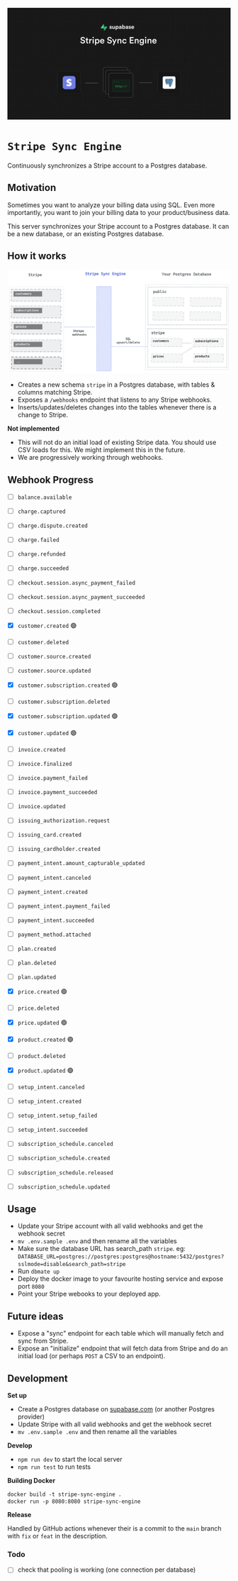 ![Sync Stripe with Postgres](./docs/stripe-sync-engine.jpg)
# `Stripe Sync Engine`

Continuously synchronizes a Stripe account to a Postgres database.

## Motivation

Sometimes you want to analyze your billing data using SQL. Even more importantly, you want to join your billing data to your product/business data.

This server synchronizes your Stripe account to a Postgres database. It can be a new database, or an existing Postgres database.
## How it works

![How it works](./docs/sync-engine-how.png)

- Creates a new schema `stripe` in a Postgres database, with tables & columns matching Stripe.
- Exposes a `/webhooks` endpoint that listens to any Stripe webhooks.
- Inserts/updates/deletes changes into the tables whenever there is a change to Stripe.

**Not implemented**

- This will not do an initial load of existing Stripe data. You should use CSV loads for this. We might implement this in the future.
- We are progressively working through webhooks.

## Webhook Progress

- [ ] `balance.available`
- [ ] `charge.captured`
- [ ] `charge.dispute.created`
- [ ] `charge.failed`
- [ ] `charge.refunded`
- [ ] `charge.succeeded`
- [ ] `checkout.session.async_payment_failed`
- [ ] `checkout.session.async_payment_succeeded`
- [ ] `checkout.session.completed`
- [x] `customer.created` 🟢
- [ ] `customer.deleted`
- [ ] `customer.source.created`
- [ ] `customer.source.updated`
- [x] `customer.subscription.created` 🟢
- [ ] `customer.subscription.deleted`
- [x] `customer.subscription.updated` 🟢
- [x] `customer.updated` 🟢
- [ ] `invoice.created`
- [ ] `invoice.finalized`
- [ ] `invoice.payment_failed`
- [ ] `invoice.payment_succeeded`
- [ ] `invoice.updated`
- [ ] `issuing_authorization.request`
- [ ] `issuing_card.created`
- [ ] `issuing_cardholder.created`
- [ ] `payment_intent.amount_capturable_updated`
- [ ] `payment_intent.canceled`
- [ ] `payment_intent.created`
- [ ] `payment_intent.payment_failed`
- [ ] `payment_intent.succeeded`
- [ ] `payment_method.attached`
- [ ] `plan.created`
- [ ] `plan.deleted`
- [ ] `plan.updated`
- [x] `price.created` 🟢
- [ ] `price.deleted`
- [x] `price.updated` 🟢
- [x] `product.created` 🟢
- [ ] `product.deleted`
- [x] `product.updated` 🟢
- [ ] `setup_intent.canceled`
- [ ] `setup_intent.created`
- [ ] `setup_intent.setup_failed`
- [ ] `setup_intent.succeeded`
- [ ] `subscription_schedule.canceled`
- [ ] `subscription_schedule.created`
- [ ] `subscription_schedule.released`
- [ ] `subscription_schedule.updated`


## Usage

- Update your Stripe account with all valid webhooks and get the webhook secret
- `mv .env.sample .env` and then rename all the variables
- Make sure the database URL has search_path `stripe`. eg: `DATABASE_URL=postgres://postgres:postgres@hostname:5432/postgres?sslmode=disable&search_path=stripe`
- Run `dbmate up`
- Deploy the docker image to your favourite hosting service and expose port `8080`
- Point your Stripe webooks to your deployed app.
## Future ideas

- Expose a "sync" endpoint for each table which will manually fetch and sync from Stripe.
- Expose an "initialize" endpoint that will fetch data from Stripe and do an initial load (or perhaps `POST` a CSV to an endpoint).

## Development

**Set up**
- Create a Postgres database on [supabase.com](https://supabase.com) (or another Postgres provider)
- Update Stripe with all valid webhooks and get the webhook secret
- `mv .env.sample .env` and then rename all the variables

**Develop**

- `npm run dev` to start the local server
- `npm run test` to run tests

**Building Docker**

```
docker build -t stripe-sync-engine .
docker run -p 8080:8080 stripe-sync-engine
```
**Release**

Handled by GitHub actions whenever their is a commit to the `main` branch with `fix` or `feat` in the description.
### Todo

- [ ] check that pooling is working (one connection per database)